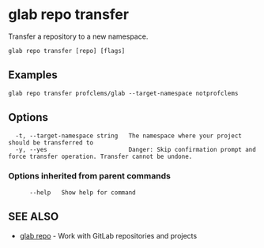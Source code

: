 # glab repo transfer

Transfer a repository to a new namespace.

```
glab repo transfer [repo] [flags]
```

## Examples

```
glab repo transfer profclems/glab --target-namespace notprofclems

```

## Options

```
  -t, --target-namespace string   The namespace where your project should be transferred to
  -y, --yes                       Danger: Skip confirmation prompt and force transfer operation. Transfer cannot be undone.
```

### Options inherited from parent commands

```
      --help   Show help for command
```

## SEE ALSO

- [glab repo](./) - Work with GitLab repositories and projects
